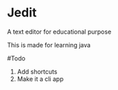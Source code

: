# Jedit
A text editor for educational purpose

This is made for learning java 

#Todo 
1. Add shortcuts
2. Make it a cli app

